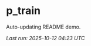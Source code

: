 # p_train

Auto-updating README demo.

<!--START_SECTION:status-->
_Last run: 2025-10-12 04:23 UTC_
<!--END_SECTION:status-->














































































































































































































































































































































































































































































































































































































































































































































































































































































































































































































































































































































































































































